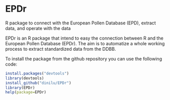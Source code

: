 # EPDr
R package to connect with the European Pollen Database (EPD), extract data, and operate with the data

EPDr is an R package that intend to easy the connection between R and the European Pollen Database (EPDr). The aim is to automatize a whole working process to extract standardized data from the DDBB.

To install the package from the github repository you can use the following code:

```r
install.packages("devtools") 
library(devtools)
install_github("dinilu/EPDr")
library(EPDr)
help(package=EPDr)
```